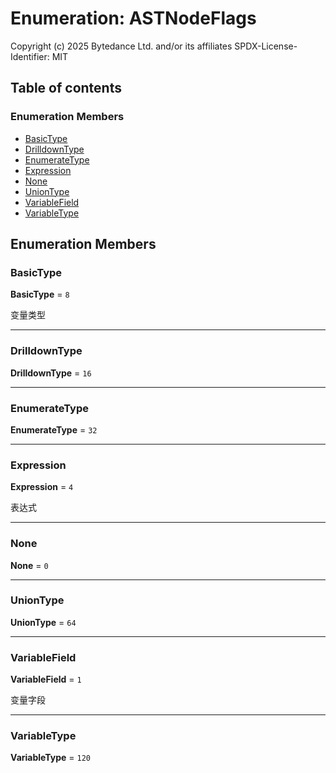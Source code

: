 # Enumeration: ASTNodeFlags

Copyright (c) 2025 Bytedance Ltd. and/or its affiliates
SPDX-License-Identifier: MIT

## Table of contents

### Enumeration Members

* [BasicType](/en/auto-docs/editor/enums/ASTNodeFlags.md#basictype)
* [DrilldownType](/en/auto-docs/editor/enums/ASTNodeFlags.md#drilldowntype)
* [EnumerateType](/en/auto-docs/editor/enums/ASTNodeFlags.md#enumeratetype)
* [Expression](/en/auto-docs/editor/enums/ASTNodeFlags.md#expression)
* [None](/en/auto-docs/editor/enums/ASTNodeFlags.md#none)
* [UnionType](/en/auto-docs/editor/enums/ASTNodeFlags.md#uniontype)
* [VariableField](/en/auto-docs/editor/enums/ASTNodeFlags.md#variablefield)
* [VariableType](/en/auto-docs/editor/enums/ASTNodeFlags.md#variabletype)

## Enumeration Members

### BasicType

**BasicType** = `8`

变量类型

***

### DrilldownType

**DrilldownType** = `16`

***

### EnumerateType

**EnumerateType** = `32`

***

### Expression

**Expression** = `4`

表达式

***

### None

**None** = `0`

***

### UnionType

**UnionType** = `64`

***

### VariableField

**VariableField** = `1`

变量字段

***

### VariableType

**VariableType** = `120`
